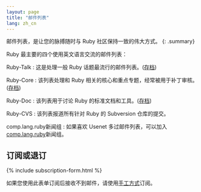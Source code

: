 ```yaml
---
layout: page
title: "邮件列表"
lang: zh_cn
---
```


邮件列表，是让您的脉搏随时与 Ruby 社区保持一致的伟大方式。
{: .summary}

Ruby 最主要的四个使用英文语言交流的邮件列表：

Ruby-Talk
: 这是处理一般 Ruby 话题最流行的邮件列表。([存档][4])

Ruby-Core
: 该列表处理和 Ruby 相关的核心和重点专题，经常被用于补丁审核。([存档][5])

Ruby-Doc
: 该列表用于讨论 Ruby 的标准文档和工具。([存档][6])

Ruby-CVS
: 该列表报道所有针对 Ruby 的 Subversion 仓库的提交。

comp.lang.ruby新闻组
: 如果喜欢 Usenet 多过邮件列表，可以加入[comp.lang.ruby](news:comp.lang.ruby)新闻组。

## 订阅或退订

{% include subscription-form.html %}

如果您使用此表单订阅后接收不到邮件，请使用[手工方式](manual-instructions/)订阅。



[4]: http://blade.nagaokaut.ac.jp/ruby/ruby-talk/index.shtml
[5]: http://blade.nagaokaut.ac.jp/ruby/ruby-core/index.shtml
[6]: http://lists.ruby-lang.org/pipermail/ruby-doc/
